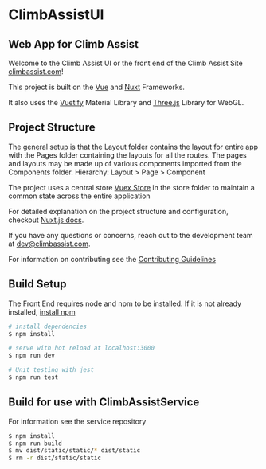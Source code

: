# ClimbAssistUI

## Web App for Climb Assist

Welcome to the Climb Assist UI or the front end of the Climb Assist Site [climbassist.com](https://climbassist.com)!

This project is built on the [Vue](https://vuejs.org/) and [Nuxt](https://nuxtjs.org/) Frameworks.

It also uses the [Vuetify](https://vuetifyjs.com/) Material Library and [Three.js](https://threejs.org/) Library for WebGL.

## Project Structure

The general setup is that the Layout folder contains the layout for entire app with the Pages folder containing the layouts for all the routes. The pages and layouts may be made up of various components imported from the Components folder.
Hierarchy: Layout > Page > Component

The project uses a central store [Vuex Store](https://vuex.vuejs.org/) in the store folder to maintain a common state across the entire application

For detailed explanation on the project structure and configuration, checkout [Nuxt.js docs](https://nuxtjs.org).

If you have any questions or concerns, reach out to the development team at
[dev@climbassist.com](mailto:dev@climbassist.com).

For information on contributing see the [Contributing Guidelines](CONTRIBUTING.md)

## Build Setup

The Front End requires node and npm to be installed. If it is not already installed, [install npm](https://github.com/npm/cli)

```bash
# install dependencies
$ npm install

# serve with hot reload at localhost:3000
$ npm run dev

# Unit testing with jest
$ npm run test
```

## Build for use with ClimbAssistService

For information see the service repository

```bash
$ npm install
$ npm run build
$ mv dist/static/static/* dist/static
$ rm -r dist/static/static
```
